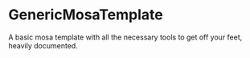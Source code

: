 # GenericMosaTemplate
A basic mosa template with all the necessary tools to get off your feet, heavily documented.
